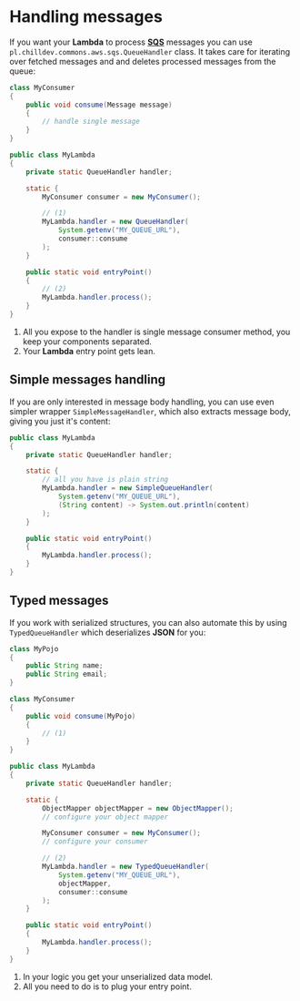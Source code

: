 <!---
# This file is part of the ChillDev-Commons.
#
# @license http://mit-license.org/ The MIT license
# @copyright 2017 © by Rafał Wrzeszcz - Wrzasq.pl.
-->

# Handling messages

If you want your **Lambda** to process [**SQS**](https://aws.amazon.com/sqs/) messages you can use `pl.chilldev.commons.aws.sqs.QueueHandler` class. It takes care for iterating over fetched messages and and deletes processed messages from the queue:

```java
class MyConsumer
{
    public void consume(Message message)
    {
        // handle single message
    }
}

public class MyLambda
{
    private static QueueHandler handler;

    static {
        MyConsumer consumer = new MyConsumer();

        // (1)
        MyLambda.handler = new QueueHandler(
            System.getenv("MY_QUEUE_URL"),
            consumer::consume
        );
    }

    public static void entryPoint()
    {
        // (2)
        MyLambda.handler.process();
    }
}
```

1.  All you expose to the handler is single message consumer method, you keep your components separated.
1.  Your **Lambda** entry point gets lean.

## Simple messages handling

If you are only interested in message body handling, you can use even simpler wrapper `SimpleMessageHandler`, which also extracts message body, giving you just it's content:

```java
public class MyLambda
{
    private static QueueHandler handler;

    static {
        // all you have is plain string
        MyLambda.handler = new SimpleQueueHandler(
            System.getenv("MY_QUEUE_URL"),
            (String content) -> System.out.println(content)
        );
    }

    public static void entryPoint()
    {
        MyLambda.handler.process();
    }
}
```

## Typed messages

If you work with serialized structures, you can also automate this by using `TypedQueueHandler` which deserializes **JSON** for you:

```java
class MyPojo
{
    public String name;
    public String email;
}

class MyConsumer
{
    public void consume(MyPojo)
    {
        // (1)
    }
}

public class MyLambda
{
    private static QueueHandler handler;

    static {
        ObjectMapper objectMapper = new ObjectMapper();
        // configure your object mapper

        MyConsumer consumer = new MyConsumer();
        // configure your consumer

        // (2)
        MyLambda.handler = new TypedQueueHandler(
            System.getenv("MY_QUEUE_URL"),
            objectMapper,
            consumer::consume
        );
    }

    public static void entryPoint()
    {
        MyLambda.handler.process();
    }
}
```

1.  In your logic you get your unserialized data model.
1.  All you need to do is to plug your entry point.
